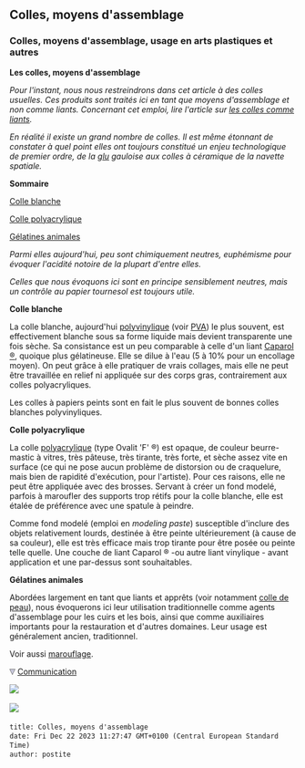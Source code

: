 ## Colles, moyens d'assemblage
### Colles, moyens d'assemblage, usage en arts plastiques et autres
 **Les colles, moyens d'assemblage**  

_Pour l'instant, nous nous restreindrons dans cet article à des colles usuelles. Ces produits sont traités ici en tant que moyens d'assemblage et non comme liants. Concernant cet emploi, lire l'article sur [les colles comme liants](colles.html)._

_En réalité il existe un grand nombre de colles. Il est même étonnant de constater à quel point elles ont toujours constitué un enjeu technologique de premier ordre, de la [glu](glu.html) gauloise aux colles à céramique de la navette spatiale._

**Sommaire**

[Colle blanche](moyendassemblage.html#colleblanche)

[Colle polyacrylique](moyendassemblage.html#collepolyacrylique)

[Gélatines animales](moyendassemblage.html#gelatinesanimales)

_Parmi elles aujourd'hui, peu sont chimiquement neutres, euphémisme pour évoquer l'acidité notoire de la plupart d'entre elles._

_Celles que nous évoquons ici sont en principe sensiblement neutres, mais un contrôle au papier tournesol est toujours utile._

**Colle blanche**

La colle blanche, aujourd'hui [polyvinylique](polyvinyle.html) (voir [PVA](vinyle.html#pva)) le plus souvent, est effectivement blanche sous sa forme liquide mais devient transparente une fois sèche. Sa consistance est un peu comparable à celle d'un liant [Caparol ®](caparol.html), quoique plus gélatineuse. Elle se dilue à l'eau (5 à 10% pour un encollage moyen). On peut grâce à elle pratiquer de vrais collages, mais elle ne peut être travaillée en relief ni appliquée sur des corps gras, contrairement aux colles polyacryliques.

Les colles à papiers peints sont en fait le plus souvent de bonnes colles blanches polyvinyliques.

**Colle polyacrylique**

La colle [polyacrylique](polyacrylique.html) (type Ovalit 'F' ®) est opaque, de couleur beurre-mastic à vitres, très pâteuse, très tirante, très forte, et sèche assez vite en surface (ce qui ne pose aucun problème de distorsion ou de craquelure, mais bien de rapidité d'exécution, pour l'artiste). Pour ces raisons, elle ne peut être appliquée avec des brosses. Servant à créer un fond modelé, parfois à maroufler des supports trop rétifs pour la colle blanche, elle est étalée de préférence avec une spatule à peindre.

Comme fond modelé (emploi en _modeling paste_) susceptible d'inclure des objets relativement lourds, destinée à être peinte ultérieurement (à cause de sa couleur), elle est très efficace mais trop tirante pour être posée ou peinte telle quelle. Une couche de liant Caparol ® -ou autre liant vinylique - avant application et une par-dessus sont souhaitables.

**Gélatines animales**

Abordées largement en tant que liants et apprêts (voir notamment [colle de peau](colledepeau.html)), nous évoquerons ici leur utilisation traditionnelle comme agents d'assemblage pour les cuirs et les bois, ainsi que comme auxiliaires importants pour la restauration et d'autres domaines. Leur usage est généralement ancien, traditionnel.

Voir aussi [marouflage](marouflage.html).



![](images/flechebas.gif) [Communication](http://www.artrealite.com/annonceurs.htm) 

[![](https://cbonvin.fr/sites/regie.artrealite.com/visuels/campagne1.png)](index-2.html#20131014)

![](https://cbonvin.fr/sites/regie.artrealite.com/visuels/campagne2.png)
```
title: Colles, moyens d'assemblage
date: Fri Dec 22 2023 11:27:47 GMT+0100 (Central European Standard Time)
author: postite
```
